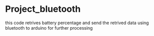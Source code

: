 # Project_bluetooth

this code retrives battery percentage and send the retrived data using bluetooth to arduino for further processing
